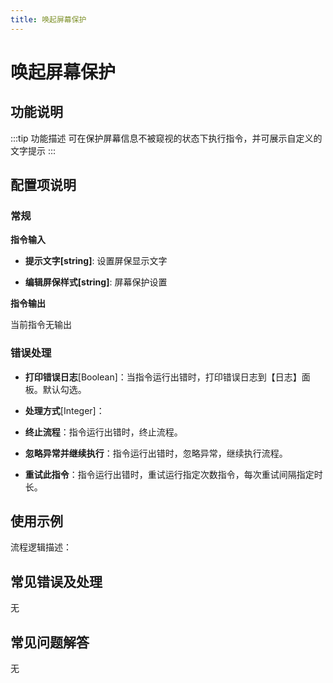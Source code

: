 ```yaml
---
title: 唤起屏幕保护
---
```


# 唤起屏幕保护

## 功能说明

:::tip 功能描述
可在保护屏幕信息不被窥视的状态下执行指令，并可展示自定义的文字提示
:::

## 配置项说明

### 常规

**指令输入**

- **提示文字[string]**: 设置屏保显示文字

- **编辑屏保样式[string]**: 屏幕保护设置


**指令输出**

当前指令无输出

### 错误处理

- **打印错误日志**[Boolean]：当指令运行出错时，打印错误日志到【日志】面板。默认勾选。

- **处理方式**[Integer]：

 - **终止流程**：指令运行出错时，终止流程。

 - **忽略异常并继续执行**：指令运行出错时，忽略异常，继续执行流程。

 - **重试此指令**：指令运行出错时，重试运行指定次数指令，每次重试间隔指定时长。

## 使用示例

流程逻辑描述：

## 常见错误及处理

无

## 常见问题解答

无

